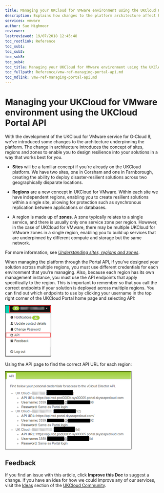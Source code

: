 ```yaml
---
title: Managing your UKCloud for VMware environment using the UKCloud Portal API | UKCloud Ltd
description: Explains how changes to the platform architecture affect how you use the Portal API when working with solutions that span multiple regions
services: vmware
author: Sue Highmoor
reviewer:
lastreviewed: 19/07/2018 12:45:48
toc_rootlink: Reference
toc_sub1: 
toc_sub2:
toc_sub3:
toc_sub4:
toc_title: Managing your UKCloud for VMware environment using the UKCloud Portal API
toc_fullpath: Reference/vmw-ref-managing-portal-api.md
toc_mdlink: vmw-ref-managing-portal-api.md
---
```


# Managing your UKCloud for VMware environment using the UKCloud Portal API

With the development of the UKCloud for VMware service for G‑Cloud 8, we've introduced some changes to the architecture underpinning the platform. The change in architecture introduces the concept of sites, regions and zones to enable you to design resilience into your solutions in a way that works best for you.

- **Sites** will be a familiar concept if you're already on the UKCloud platform. We have two sites, one in Corsham and one in Farnborough, creating the ability to deploy disaster‑resilient solutions across two geographically disparate locations.

- **Regions** are a new concept in UKCloud for VMware. Within each site we have independent regions, enabling you to create resilient solutions within a single site, allowing for protection such as synchronous replication between applications or databases.

- A region is made up of **zones**. A zone typically relates to a single service, and there is usually only one service zone per region. However, in the case of UKCloud for VMware, there may be multiple UKCloud for VMware zones in a single region, enabling you to build up services that are underpinned by different compute and storage but the same network.

For more information, see [*Understanding sites, regions and zones*](../other/other-ref-sites-regions-zones.md).

When managing the platform through the Portal API, if you've designed your solution across multiple regions, you must use different credentials for each environment that you're managing. Also, because each region has its own management instance, you must use the API endpoints that apply specifically to the region. This is important to remember so that you call the correct endpoints if your solution is deployed across multiple regions. You can find out which endpoints to use by clicking your username in the top right corner of the UKCloud Portal home page and selecting API:

![Link to API credentials in the Portal](images/api_menu.png)

Using the API page to find the correct API URL for each region:

![Example API credentials](images/api_details.png)

## Feedback

If you find an issue with this article, click **Improve this Doc** to suggest a change. If you have an idea for how we could improve any of our services, visit the [Ideas](https://community.ukcloud.com/ideas) section of the [UKCloud Community](https://community.ukcloud.com).
